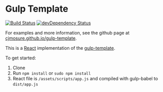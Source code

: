 Gulp Template
=============

[![Build Status](https://travis-ci.org/cjmosure/gulp-template.svg?branch=master)](https://travis-ci.org/cjmosure/gulp-template) [![devDependency Status](https://david-dm.org/cjmosure/gulp-template/dev-status.svg)](https://david-dm.org/cjmosure/gulp-template#info=devDependencies)

For examples and more information, see the github page at [cjmosure.github.io/gulp-template](http://cjmosure.github.io/gulp-template/).

This is a [React](https://facebook.github.io/react/) implementation of the [gulp-template](https://github.com/cjmosure/gulp-template).

To get started:

1. Clone
2. Run `npm install` or `sudo npm install`
3. React file is `/assets/scripts/app.js` and compiled with gulp-babel to `dist/app.js`